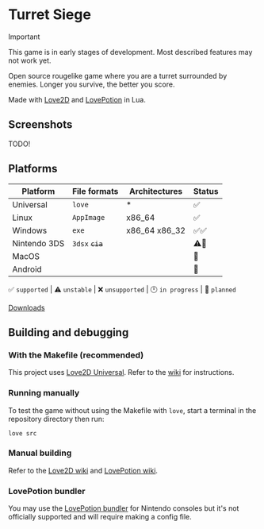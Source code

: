 # Turret Siege

> [!IMPORTANT]
> This game is in early stages of development. Most described features may not work yet.

Open source rougelike game where you are a turret surrounded by enemies. Longer you survive, the better you score.

Made with [Love2D](https://love2d.org/) and [LovePotion](https://lovebrew.org/) in Lua.

<!-- [View on itch.io](https://wolfyxon.itch.io/turretsiege) -->

## Screenshots
TODO!

## Platforms
| Platform     | File formats     | Architectures | Status   |
| ------------ | ---------------- | ------------- | -------- |
| Universal    | `love`           | *             | ✅       |
| Linux        | `AppImage`       | x86_64        | ✅       |
| Windows      | `exe`            | x86_64 x86_32 | ✅✅     |
| Nintendo 3DS | `3dsx` ~~`cia`~~ |               | ⚠️📁     |
| MacOS        |                  |               | 📁       |
| Android      |                  |               | 📁       |

✅ `supported` | ⚠️ `unstable` | ❌ `unsupported` | 🕛 `in progress` | 📁 `planned` 

[Downloads](https://github.com/Wolfyxon/TurretSiege/releases/latest)

## Building and debugging
### With the Makefile (recommended)
This project uses [Love2D Universal](https://github.com/Wolfyxon/love2d-universal). Refer to the [wiki](https://github.com/Wolfyxon/love2d-universal/wiki/Building-your-project) for instructions.

### Running manually

To test the game without using the Makefile with `love`, start a terminal in the repository directory then run:
```
love src
```

### Manual building
Refer to the [Love2D wiki](https://love2d.org/wiki/Game_Distribution) and [LovePotion wiki](https://lovebrew.org/#/packaging?id=fused-binary).

### LovePotion bundler
You may use the [LovePotion bundler](https://bundle.lovebrew.org/) for Nintendo consoles but it's not officially supported and will require making a config file.
